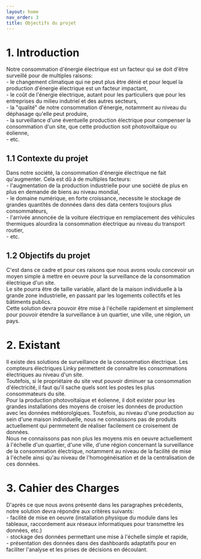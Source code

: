 ```yaml
---
layout: home
nav_order: 3
title: Objectifs du projet
---
```


# 1. Introduction

Notre consommation d'énergie électrique est un facteur qui se doit d'être surveillé pour de multiples raisons:\
    - le changement climatique qui ne peut plus être dénié et pour lequel la production d'énergie électrique est un facteur impactant,\
    - le coût de l'énergie électrique, autant pour les particuliers que pour les entreprises du milieu indutriel et des autres secteurs,\
    - la "qualité" de notre consommation d'énergie, notamment au niveau du déphasage qu'elle peut produire,\
    - la surveillance d'une éventuelle production électrique pour compenser la consommation d'un site, que cette production soit photovoltaïque ou éolienne,\
    - etc.

## 1.1 Contexte du projet

Dans notre société, la consommation d'énergie électrique ne fait qu'augmenter. Cela est dû à de multiples facteurs:\
    - l'augmentation de la production industrielle pour une société de plus en plus en demande de biens au niveau mondial,\
    - le domaine numérique, en forte croissance, necessite le stockage de grandes quantités de données dans des data centers toujours plus consommateurs,\
    - l'arrivée annoncée de la voiture électrique en remplacement des véhicules thermiques alourdira la consommation électrique au niveau du transport routier,\
    - etc.

## 1.2 Objectifs du projet

C'est dans ce cadre et pour ces raisons que nous avons voulu concevoir un moyen simple à mettre en oeuvre pour la surveillance de la consommation électrique d'un site.\
Le site pourra être de taille variable, allant de la maison individuelle à la grande zone industrielle, en passant par les logements collectifs et les bâtiments publics.\
Cette solution devra pouvoir être mise à l'échelle rapidement et simplement pour pouvoir étendre la surveillance à un quartier, une ville, une région, un pays.

# 2. Existant

Il existe des solutions de surveillance de la consommation électrique. Les compteurs électriques Linky permettent de connaître les consommations électriques au niveau d'un site.\
Toutefois, si le propriétaire du site veut pouvoir diminuer sa consommation d'électricité, il faut qu'il sache quels sont les postes les plus consommateurs du site.\
Pour la production photovoltaïque et éolienne, il doit exister pour les grandes installations des moyens de croiser les données de production avec les données météorolgiques. Toutefois, au niveau d'une production au sein d'une maison individuelle, nous ne connaissons pas de produits actuellement qui permmetent de réaliser facilement ce croisement de données.\
Nous ne connaissons pas non plus les moyens mis en oeuvre actuellement à l'échelle d'un quartier, d'une ville, d'une région concernant la surveillance de la consommation électrique, notamment au niveau de la facilité de mise à l'échelle ainsi qu'au niveau de l'homogénéisation et de la centralisation de ces données.

# 3. Cahier des Charges

D'après ce que nous avons présenté dans les paragraphes précédents, notre solution devra répondre aux critères suivants:\
    - facilité de mise en oeuvre (installation physique du module dans les tableaux, raccordement aux réseaux informatiques pour transmettre les données, etc.)\
    - stockage des données permettant une mise à l'échelle simple et rapide,\
    - présentation des données dans des dashboards adaptatifs pour en faciliter l'analyse et les prises de décisions en découlant.
